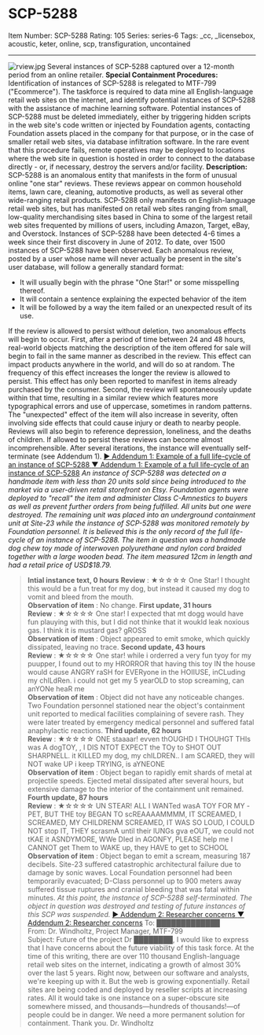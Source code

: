 # SCP-5288
Item Number: SCP-5288
Rating: 105
Series: series-6
Tags: _cc, _licensebox, acoustic, keter, online, scp, transfiguration, uncontained

---

![rview.jpg](https://scp-wiki.wdfiles.com/local--files/scp-5288/rview.jpg)
Several instances of SCP-5288 captured over a 12-month period from an online retailer.
**Special Containment Procedures:** Identification of instances of SCP-5288 is relegated to MTF-799 ("Ecommerce"). The taskforce is required to data mine all English-language retail web sites on the internet, and identify potential instances of SCP-5288 with the assistance of machine learning software. Potential instances of SCP-5288 must be deleted immediately, either by triggering hidden scripts in the web site's code written or injected by Foundation agents, contacting Foundation assets placed in the company for that purpose, or in the case of smaller retail web sites, via database infiltration software. In the rare event that this procedure fails, remote operatives may be deployed to locations where the web site in question is hosted in order to connect to the database directly - or, if necessary, destroy the servers and/or facility.
**Description:** SCP-5288 is an anomalous entity that manifests in the form of unusual online "one star" reviews. These reviews appear on common household items, lawn care, cleaning, automotive products, as well as several other wide-ranging retail products. SCP-5288 only manifests on English-language retail web sites, but has manifested on retail web sites ranging from small, low-quality merchandising sites based in China to some of the largest retail web sites frequented by millions of users, including Amazon, Target, eBay, and Overstock. Instances of SCP-5288 have been detected 4-6 times a week since their first discovery in June of 2012. To date, over 1500 instances of SCP-5288 have been observed.
Each anomalous review, posted by a user whose name will never actually be present in the site's user database, will follow a generally standard format:
  * It will usually begin with the phrase "One Star!" or some misspelling thereof.
  * It will contain a sentence explaining the expected behavior of the item
  * It will be followed by a way the item failed or an unexpected result of its use.

If the review is allowed to persist without deletion, two anomalous effects will begin to occur.
First, after a period of time between 24 and 48 hours, real-world objects matching the description of the item offered for sale will begin to fail in the same manner as described in the review. This effect can impact products anywhere in the world, and will do so at random. The frequency of this effect increases the longer the review is allowed to persist. This effect has only been reported to manifest in items already purchased by the consumer.
Second, the review will spontaneously update within that time, resulting in a similar review which features more typographical errors and use of uppercase, sometimes in random patterns. The "unexpected" effect of the item will also increase in severity, often involving side effects that could cause injury or death to nearby people. Reviews will also begin to reference depression, loneliness, and the deaths of children. If allowed to persist these reviews can become almost incomprehensible. After several iterations, the instance will eventually self-terminate (see Addendum 1).
[▶ Addendum 1: Example of a full life-cycle of an instance of SCP-5288 ](javascript:;)
[▼ Addendum 1: Example of a full life-cycle of an instance of SCP-5288](javascript:;)
_An instance of SCP-5288 was detected on a handmade item with less than 20 units sold since being introduced to the market via a user-driven retail storefront on Etsy. Foundation agents were deployed to "recall" the item and administer Class C-Amnestics to buyers as well as prevent further orders from being fulfilled. All units but one were destroyed. The remaining unit was placed into an underground containment unit at Site-23 while the instance of SCP-5288 was monitored remotely by Foundation personnel. It is believed this is the only record of the full life-cycle of an instance of SCP-5288._
_The item in question was a handmade dog chew toy made of interwoven polyurethane and nylon cord braided together with a large wooden bead. The item measured 12cm in length and had a retail price of USD$18.79._
> **Intial instance text, 0 hours**
> **Review** : ★☆☆☆☆ One Star! I thought this would be a fun treat for my dog, but instead it caused my dog to vomit and bleed from the mouth.  
>  **Observation of item** : No change.
> **First update, 31 hours**  
>  **Review** : ★☆☆☆☆ One star! I expected that mt dogg would have fun plauying with this, but I did not thinke that it woukld leak noxious gas. I think it is mustard gas? gROSS  
>  **Observation of item** : Object appeared to emit smoke, which quickly dissipated, leaving no trace.
> **Second update, 43 hours**  
>  **Review** : ★☆☆☆☆ One star! while i orderred a very fun tyoy for my puupper, I found out to my HRORROR that having this toy IN the house would cause ANGRY raSH for EVERyone in the HOIIUSE, inCLuding my chILdRen. i could not get my 5 yearOLD to stop screaming, can anYONe heaR me  
>  **Observation of item** : Object did not have any noticeable changes. Two Foundation personnel stationed near the object's containment unit reported to medical facilities complaining of severe rash. They were later treated by emergency medical personnel and suffered fatal anaphylactic reactions.
> **Third update, 62 hours**  
>  **Review** : ★☆☆☆☆ ONE staaaar! evven thOUGHD I THOUHGT THIs was A dogTOY, , I DIS NTOT EXPECT the TOy to SHOT OUT SHARPNELL. it KILLED my dog, my chILDREN.. I am SCARED, they will NOT wake UP i keep TRYING, is aYNEONE  
>  **Observation of item** : Object began to rapidly emit shards of metal at projectile speeds. Ejected metal dissipated after several hours, but extensive damage to the interior of the containment unit remained.
> **Fourth update, 87 hours**  
>  **Review** : ★☆☆☆☆ UN STEAR! ALL I WANTed wasA TOY FOR MY -PET, BUT THE toy BEGAN TO scREAAAAMMMM, IT SCREAMED, I SCREAMED, MY CHILDRENM SCREAMED, IT WAS SO LOUD, I COULD NOT stop IT, THEY scrasmA until their lUNGs gva eOUT, we could not tKAE it ASNDYMORE, WWe DIed in AGONFY, PLEASE help me I CANNOT get Them to WAKE up, they HAVE to get to SCHOOL  
>  **Observation of item** : Object began to emit a scream, measuring 187 decibels. Site-23 suffered catastrophic architectural failure due to damage by sonic waves. Local Foundation personnel had been temporarily evacuated; D-Class personnel up to 900 meters away suffered tissue ruptures and cranial bleeding that was fatal within minutes.
_At this point, the instance of SCP-5288 self-terminated. The object in question was destroyed and testing of future instances of this SCP was suspended._
[▶ Addendum 2: Researcher concerns ](javascript:;)
[▼ Addendum 2: Researcher concerns](javascript:;)
> To: █████████████  
>  From: Dr. Windholtz, Project Manager, MTF-799  
>  Subject: Future of the project
> Dr ████████,
> I would like to express that I have concerns about the future viability of this task force. At the time of this writing, there are over 110 thousand English-language retail web sites on the internet, indicating a growth of almost 30% over the last 5 years. Right now, between our software and analysts, we're keeping up with it. But the web is growing exponentially. Retail sites are being coded and deployed by reseller scripts at increasing rates. All it would take is one instance on a super-obscure site somewhere missed, and thousands—hundreds of thousands!—of people could be in danger. We need a more permanent solution for containment.
> Thank you.
> Dr. Windholtz